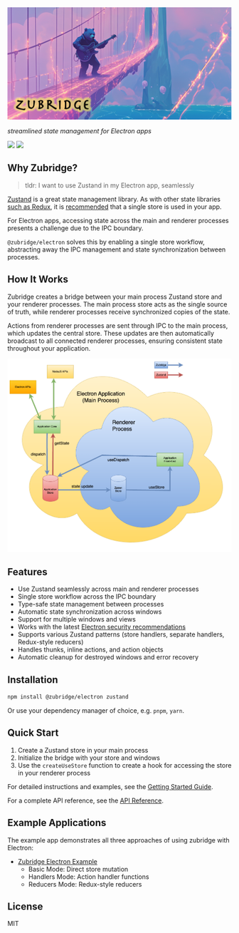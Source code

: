 <img alt="zubridge hero image" src="https://raw.githubusercontent.com/goosewobbler/zubridge/main/resources/zubridge-hero.png"/>

_streamlined state management for Electron apps_

<a href="https://www.npmjs.com/package/@zubridge/electron" alt="NPM Version">
  <img src="https://img.shields.io/npm/v/@zubridge/electron" /></a>
<a href="https://www.npmjs.com/package/@zubridge/electron" alt="NPM Downloads">
  <img src="https://img.shields.io/npm/dw/@zubridge/electron" /></a>

## Why Zubridge?

> tldr: I want to use Zustand in my Electron app, seamlessly

[Zustand](https://github.com/pmndrs/zustand) is a great state management library. As with other state libraries [such as Redux](https://redux.js.org/tutorials/fundamentals/part-4-store#redux-store), it is [recommended](https://zustand.docs.pmnd.rs/guides/flux-inspired-practice#recommended-patterns) that a single store is used in your app.

For Electron apps, accessing state across the main and renderer processes presents a challenge due to the IPC boundary.

`@zubridge/electron` solves this by enabling a single store workflow, abstracting away the IPC management and state synchronization between processes.

## How It Works

Zubridge creates a bridge between your main process Zustand store and your renderer processes. The main process store acts as the single source of truth, while renderer processes receive synchronized copies of the state.

Actions from renderer processes are sent through IPC to the main process, which updates the central store. These updates are then automatically broadcast to all connected renderer processes, ensuring consistent state throughout your application.

<img alt="zubridge electron app architecture" src="https://raw.githubusercontent.com/goosewobbler/zubridge/main/resources/zubridge-electron-app-architecture.png"/>

## Features

- Use Zustand seamlessly across main and renderer processes
- Single store workflow across the IPC boundary
- Type-safe state management between processes
- Automatic state synchronization across windows
- Support for multiple windows and views
- Works with the latest [Electron security recommendations](https://www.electronjs.org/docs/latest/tutorial/security#checklist-security-recommendations)
- Supports various Zustand patterns (store handlers, separate handlers, Redux-style reducers)
- Handles thunks, inline actions, and action objects
- Automatic cleanup for destroyed windows and error recovery

## Installation

```bash
npm install @zubridge/electron zustand
```

Or use your dependency manager of choice, e.g. `pnpm`, `yarn`.

## Quick Start

1. Create a Zustand store in your main process
2. Initialize the bridge with your store and windows
3. Use the `createUseStore` function to create a hook for accessing the store in your renderer process

For detailed instructions and examples, see the [Getting Started Guide](docs/getting-started.md).

For a complete API reference, see the [API Reference](docs/api-reference.md).

## Example Applications

The example app demonstrates all three approaches of using zubridge with Electron:

- [Zubridge Electron Example](https://github.com/goosewobbler/zubridge/tree/main/apps/electron-example)
  - Basic Mode: Direct store mutation
  - Handlers Mode: Action handler functions
  - Reducers Mode: Redux-style reducers

## License

MIT
